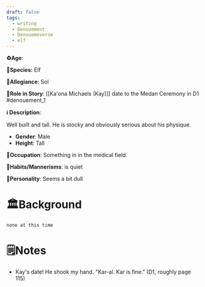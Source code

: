```yaml
---
draft: false
tags:
  - writing
  - Denouement
  - Denouemeverse
  - elf
---
```

**♻️Age**:

👾**Species:** Elf 

🏅**Allegiance**: Sol 

**🎲Role in Story**:  [[Ka'ona Michaels (Kay)]] date to the Medan Ceremony in D1 #denouement_1 

**ℹ️ Description**: 

Well built and tall. He is stocky and obviously serious about his physique. 

* **Gender**: Male 
* **Height**: Tall

**💼Occupation**:  Something in in the medical field.

**🎺Habits/Mannerisms**: is quiet

**🧨Personality**: Seems a bit dull

# 🏛️Background

`none at this time`

# 🗒️Notes

- Kay's date! He shook my hand. "Kar-al. Kar is fine." (D1, roughly page 115)